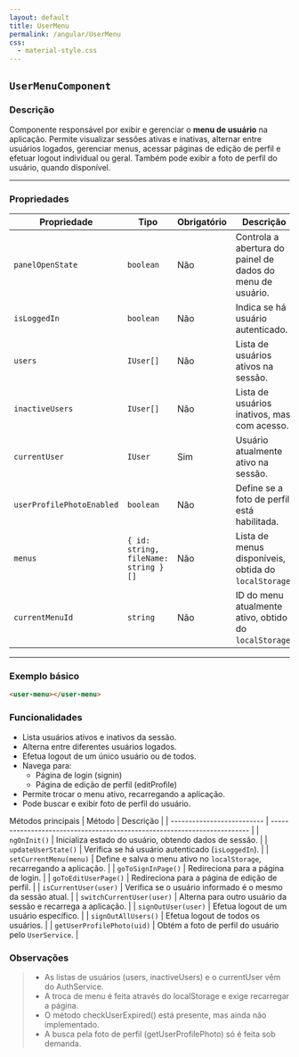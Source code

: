 ```yaml
---
layout: default
title: UserMenu
permalink: /angular/UserMenu
css:
  - material-style.css
---
```


## `UserMenuComponent`

### Descrição

Componente responsável por exibir e gerenciar o **menu de usuário** na aplicação. Permite visualizar sessões ativas e inativas, alternar entre usuários logados, gerenciar menus, acessar páginas de edição de perfil e efetuar logout individual ou geral. Também pode exibir a foto de perfil do usuário, quando disponível.

---

### Propriedades

| Propriedade               | Tipo                                 | Obrigatório | Descrição                                                  | Exemplo                                   |
| ------------------------- | ------------------------------------ | ----------- | ---------------------------------------------------------- | ----------------------------------------- |
| `panelOpenState`          | `boolean`                            | Não         | Controla a abertura do painel de dados do menu de usuário. | `true`                                    |
| `isLoggedIn`              | `boolean`                            | Não         | Indica se há usuário autenticado.                          | `true`                                    |
| `users`                   | `IUser[]`                            | Não         | Lista de usuários ativos na sessão.                        | `[ { UID: '1', name: 'João' } ]`          |
| `inactiveUsers`           | `IUser[]`                            | Não         | Lista de usuários inativos, mas com acesso.                | `[ { UID: '2', name: 'Maria' } ]`         |
| `currentUser`             | `IUser`                              | Sim         | Usuário atualmente ativo na sessão.                        | `{ UID: '1', name: 'João' }`              |
| `userProfilePhotoEnabled` | `boolean`                            | Não         | Define se a foto de perfil está habilitada.                | `true`                                    |
| `menus`                   | `{ id: string, fileName: string }[]` | Não         | Lista de menus disponíveis, obtida do `localStorage`.      | `[ { id: 'm1', fileName: 'menu.json' } ]` |
| `currentMenuId`           | `string`                             | Não         | ID do menu atualmente ativo, obtido do `localStorage`.     | `'m1'`                                    |

---

### Exemplo básico

```html
<user-menu></user-menu>
```

### Funcionalidades

- Lista usuários ativos e inativos da sessão.
- Alterna entre diferentes usuários logados.
- Efetua logout de um único usuário ou de todos.
- Navega para:
  - Página de login (signin)
  - Página de edição de perfil (editProfile)
- Permite trocar o menu ativo, recarregando a aplicação.
- Pode buscar e exibir foto de perfil do usuário.

Métodos principais
| Método | Descrição |
| -------------------------- | ------------------------------------------------------------------------ |
| `ngOnInit()` | Inicializa estado do usuário, obtendo dados de sessão. |
| `updateUserState()` | Verifica se há usuário autenticado (`isLoggedIn`). |
| `setCurrentMenu(menu)` | Define e salva o menu ativo no `localStorage`, recarregando a aplicação. |
| `goToSignInPage()` | Redireciona para a página de login. |
| `goToEditUserPage()` | Redireciona para a página de edição de perfil. |
| `isCurrentUser(user)` | Verifica se o usuário informado é o mesmo da sessão atual. |
| `switchCurrentUser(user)` | Alterna para outro usuário da sessão e recarrega a aplicação. |
| `signOutUser(user)` | Efetua logout de um usuário específico. |
| `signOutAllUsers()` | Efetua logout de todos os usuários. |
| `getUserProfilePhoto(uid)` | Obtém a foto de perfil do usuário pelo `UserService`. |

### Observações

> - As listas de usuários (users, inactiveUsers) e o currentUser vêm do AuthService.
> - A troca de menu é feita através do localStorage e exige recarregar a página.
> - O método checkUserExpired() está presente, mas ainda não implementado.
> - A busca pela foto de perfil (getUserProfilePhoto) só é feita sob demanda.
